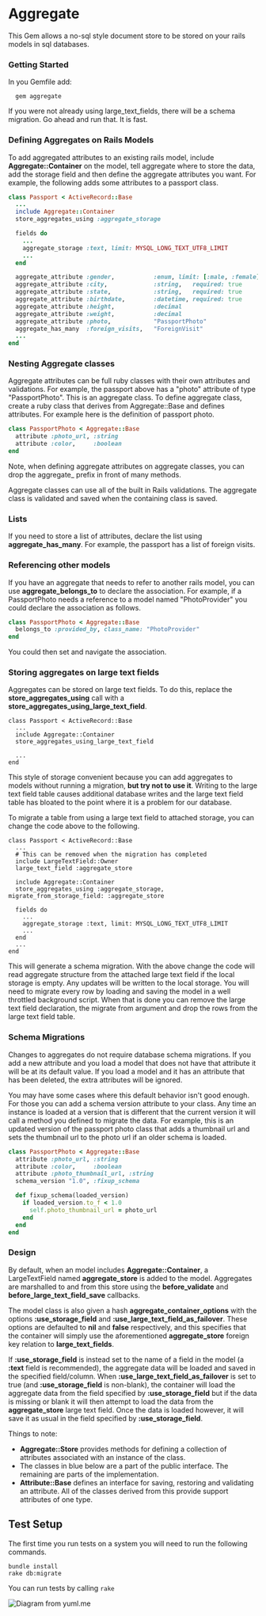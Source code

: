 # Aggregate

This Gem allows a no-sql style document store to be stored on your rails models in sql databases.

### Getting Started

In you Gemfile add:

```
  gem aggregate
```

If you were not already using large_text_fields, there will be a schema migration.  Go ahead and run that.  It is fast.

### Defining Aggregates on Rails Models
To add aggregated attributes to an existing rails model, include **Aggregate::Container** on the model, tell aggregate where to store the data, add the storage field and then define the aggregate attributes you want.   For example, the following adds some attributes to a passport class.

```ruby
class Passport < ActiveRecord::Base
  ...
  include Aggregate::Container
  store_aggregates_using :aggregate_storage

  fields do
    ...
    aggregate_storage :text, limit: MYSQL_LONG_TEXT_UTF8_LIMIT
    ...
  end

  aggregate_attribute :gender,           :enum, limit: [:male, :female], required: true
  aggregate_attribute :city,             :string,   required: true
  aggregate_attribute :state,            :string,   required: true
  aggregate_attribute :birthdate,        :datetime, required: true
  aggregate_attribute :height,           :decimal
  aggregate_attribute :weight,           :decimal
  aggregate_attribute :photo,            "PassportPhoto"
  aggregate_has_many  :foreign_visits,   "ForeignVisit"
  ...
end
```

### Nesting Aggregate classes
Aggregate attributes can be full ruby classes with their own attributes and validations.  For example, the passport above has a "photo" attribute of type "PassportPhoto".  This is an aggregate class.  To define aggregate class, create a ruby class that derives from Aggregate::Base and defines attributes.  For example here is the definition of passport photo.

```ruby
class PassportPhoto < Aggregate::Base
  attribute :photo_url, :string
  attribute :color,     :boolean
end
```
Note, when defining aggregate attributes on aggregate classes, you can drop the aggregate_ prefix in front of many methods.

Aggregate classes can use all of the built in Rails validations.  The aggregate class is validated and saved when the containing class is saved.

### Lists
If you need to store a list of attributes, declare the list using **aggregate_has_many**.  For example, the passport has a list of foreign visits.

### Referencing other models
If you have an aggregate that needs to refer to another rails model, you can use **aggregate_belongs_to** to declare the association.  For example, if a PassportPhoto needs a reference to a model named "PhotoProvider" you could declare the association as follows.

```ruby
class PassportPhoto < Aggregate::Base
  belongs_to :provided_by, class_name: "PhotoProvider"
end
```
You could then set and navigate the association.

### Storing aggregates on large text fields
Aggregates can be stored on large text fields.  To do this, replace the **store_aggregates_using** call with a **store_aggregates_using_large_text_field**.

```
class Passport < ActiveRecord::Base
  ...
  include Aggregate::Container
  store_aggregates_using_large_text_field

  ...
end
```

This style of storage convenient because you can add aggregates to models without running a migration, **but try not to use it**.  Writing to the large text field table causes
additional database writes and the large text field table has bloated to the point where it is a problem for our database.

To migrate a table from using a large text field to attached storage, you can change the code above to the following.

```
class Passport < ActiveRecord::Base
  ...
  # This can be removed when the migration has completed
  include LargeTextField::Owner
  large_text_field :aggregate_store

  include Aggregate::Container
  store_aggregates_using :aggregate_storage, migrate_from_storage_field: :aggregate_store

  fields do
    ...
    aggregate_storage :text, limit: MYSQL_LONG_TEXT_UTF8_LIMIT
    ...
  end
  ...
end
```

This will generate a schema migration.  With the above change the code will read aggregate structure from the attached large text field if the local storage is empty.  Any updates will be written to the local storage.  You will need to migrate every row by loading and saving the model in a well throttled background script.
 When that is done you can remove the large text field declaration, the migrate from argument and drop the rows from the large text field table.

### Schema Migrations
Changes to aggregates do not require database schema migrations.  If you add a new attribute and you load a model that does not have that attribute it will be at its default value.  If you load a model and it has an attribute that has been deleted, the extra attributes will be ignored.

You may have some cases where this default behavior isn't good enough.  For those you can add a schema version attribute to your class.  Any time an instance is loaded at a version that is different that the current version it will call a method you defined to migrate the data. For example, this is an updated version of the passport photo class that adds a thumbnail url and sets the thumbnail url to the photo url if an older schema is loaded.

```ruby
class PassportPhoto < Aggregate::Base
  attribute :photo_url, :string
  attribute :color,     :boolean
  attribute :photo_thumbnail_url, :string
  schema_version "1.0", :fixup_schema

  def fixup_schema(loaded_version)
    if loaded_version.to_f < 1.0
      self.photo_thumbnail_url = photo_url
    end
  end
end
```

### Design
By default, when an model includes **Aggregate::Container**, a LargeTextField named **aggregate_store** is added to the model.  Aggregates are marshalled to
and from this store using the **before_validate** and **before_large_text_field_save** callbacks.

The model class is also given a hash **aggregate_container_options** with the options **:use_storage_field** and **:use_large_text_field_as_failover**.
These options are defaulted to **nil** and **false** respectively, and this specifies that the container will simply use the aforementioned **aggregate_store**
foreign key relation to **large_text_fields**.

If **:use_storage_field** is instead set to the name of a field in the model (a **:text** field is recommended), the aggregate data will be loaded and saved
in the specified field/column. When **:use_large_text_field_as_failover** is set to true (and **:use_storage_field** is non-blank), the container will load
the aggregate data from the field specified by **:use_storage_field** but if the data is missing or blank it will then attempt to load the data from the
**aggregate_store** large text field. Once the data is loaded however, it will save it as usual in the field specified by **:use_storage_field**.

Things to note:

* **Aggregate::Store** provides methods for defining a collection of attributes associated with an instance of the class.
* The classes in blue below are a part of the public interface.  The remaining are parts of the implementation.
* **Attribute::Base** defines an interface for saving, restoring and validating an attribute.  All of the classes derived from this provide support attributes of one type.



## Test Setup
The first time you run tests on a system you will need to run the following commands.
```
bundle install
rake db:migrate
```
You can run tests by calling `rake`

![Diagram from yuml.me](docs/class_diagram.png)
